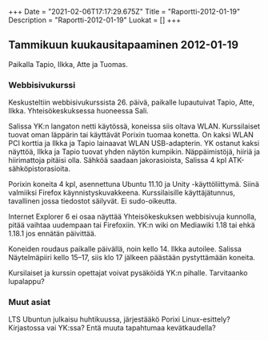 +++
Date = "2021-02-06T17:17:29.675Z"
Title = "Raportti-2012-01-19"
Description = "Raportti-2012-01-19"
Luokat = []
+++

Tammikuun kuukausitapaaminen 2012-01-19
---------------------------------------

Paikalla Tapio, Ilkka, Atte ja Tuomas.

### Webbisivukurssi

Keskusteltiin webbisivukurssista 26. päivä, paikalle lupautuivat Tapio,
Atte, Ilkka. Yhteisökeskuksessa huoneessa Sali.

Salissa YK:n langaton netti käytössä, koneissa siis oltava WLAN.
Kurssilaiset tuovat oman läppärin tai käyttävät Porixin tuomaa konetta.
On kaksi WLAN PCI korttia ja Ilkka ja Tapio lainaavat WLAN
USB-adapterin. YK ostanut kaksi näyttöä, Ilkka ja Tapio tuovat yhden
näytön kumpikin. Näppäimistöjä, hiiriä ja hiirimattoja pitäisi olla.
Sähköä saadaan jakorasioista, Salissa 4 kpl ATK-sähköpistorasioita.

Porixin koneita 4 kpl, asennettuna Ubuntu 11.10 ja Unity
-käyttöliittymä. Siinä valmiiksi Firefox käynnistyskuvakkeena.
Kurssilaisille käyttäjätunnus, tavallinen jossa tiedostot säilyvät. Ei
sudo-oikeutta.

Internet Explorer 6 ei osaa näyttää Yhteisökeskuksen webbisivuja
kunnolla, pitää vaihtaa uudempaan tai Firefoxiin. YK:n wiki on Mediawiki
1.18 tai ehkä 1.18.1 jos ennätän päivittää.

Koneiden roudaus paikalle päivällä, noin kello 14. Ilkka autoilee.
Salissa Näytelmäpiiri kello 15–17, siis klo 17 jälkeen päästään
pystyttämään koneita.

Kursilaiset ja kurssin opettajat voivat pysäköidä YK:n pihalle.
Tarvitaanko lupalappu?

### Muut asiat

LTS Ubuntun julkaisu huhtikuussa, järjestääkö Porixi Linux-esittely?
Kirjastossa vai YK:ssa? Entä muuta tapahtumaa kevätkaudella?



